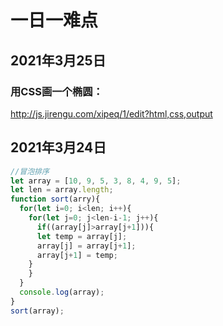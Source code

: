 # 一日一难点



## 2021年3月25日

### 用CSS画一个椭圆：

http://js.jirengu.com/xipeq/1/edit?html,css,output



## 2021年3月24日

```js
//冒泡排序
let array = [10, 9, 5, 3, 8, 4, 9, 5];
let len = array.length;
function sort(arry){
  for(let i=0; i<len; i++){
    for(let j=0; j<len-i-1; j++){
      if((array[j]>array[j+1])){
      let temp = array[j];
      array[j] = array[j+1];
      array[j+1] = temp;
    }
    }
  }
  console.log(array);
}
sort(array);
```

